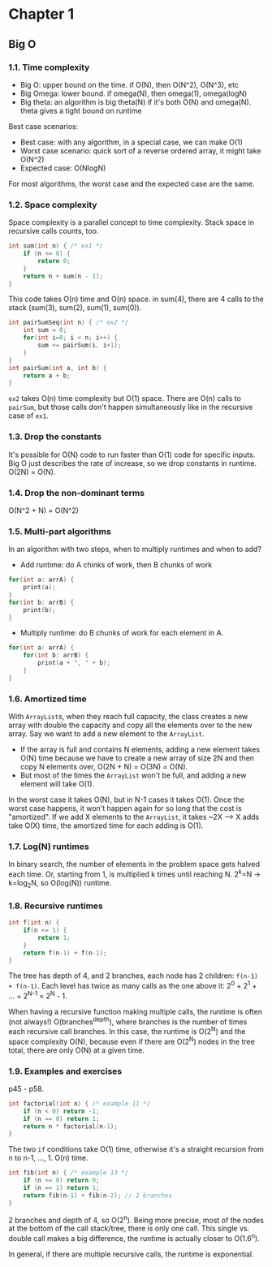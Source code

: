# Chapter 1

## Big O

### 1.1. Time complexity

* Big O: upper bound on the time. if O(N), then O(N^2), O(N^3), etc
* Big Omega: lower bound. if omega(N), then omega(1), omega(logN)
* Big theta: an algorithm is big theta(N) if it's both O(N) and omega(N). theta gives a tight bound on runtime

Best case scenarios:

* Best case: with any algorithm, in a special case, we can make O(1)
* Worst case scenario: quick sort of a reverse ordered array, it might take O(N^2)
* Expected case: O(NlogN)

For most algorithms, the worst case and the expected case are the same.

### 1.2. Space complexity

Space complexity is a parallel concept to time complexity. Stack space in recursive calls counts, too.

```c
int sum(int n) { /* ex1 */
    if (n <= 0) {
        return 0;
    }
    return n + sum(n - 1);
}
```

This code takes O(n) time and O(n) space. in sum(4), there are 4 calls to the stack (sum(3), sum(2), sum(1), sum(0)).

```c
int pairSumSeq(int n) { /* ex2 */
    int sum = 0;
    for(int i=0; i < n; i++) {
        sum += pairSum(i, i+1);
    }
}
int pairSum(int a, int b) {
    return a + b;
}
```

`ex2` takes O(n) time complexity but O(1) space. There are O(n) calls to `pairSum`, but those calls don't happen simultaneously like in the recursive case of `ex1`.

### 1.3. Drop the constants

It's possible for O(N) code to run faster than O(1) code for specific inputs. Big O just describes the rate of increase, so we drop constants in runtime. O(2N) = O(N).

### 1.4. Drop the non-dominant terms

O(N^2 + N) = O(N^2)

### 1.5. Multi-part algorithms

In an algorithm with two steps, when to multiply runtimes and when to add?

* Add runtime: do A chinks of work, then B chunks of work

```c
for(int a: arrA) {
    print(a);
}
for(int b: arrB) {
    print(b);
}
```

* Multiply runtime: do B chunks of work for each element in A.

```c
for(int a: arrA) {
    for(int b: arrB) {
        print(a + ", " + b);
    }
}
```

### 1.6. Amortized time

With `ArrayList`s, when they reach full capacity, the class creates a new array with double the capacity and copy all the elements over to the new array. Say we want to add a new element to the `ArrayList`.

* If the array is full and contains N elements, adding a new element takes O(N) time because we have to create a new array of size 2N and then copy N elements over, O(2N + N) = O(3N) = O(N).
* But most of the times the `ArrayList` won't be full, and adding a new element will take O(1).

In the worst case it takes O(N), but in N-1 cases it takes O(1). Once the worst case happens, it won't happen again for so long that the cost is "amortized". If we add X elements to the `ArrayList`, it takes ~2X --> X adds take O(X) time, the amortized time for each adding is O(1).

### 1.7. Log(N) runtimes

In binary search, the number of elements in the problem space gets halved each time. Or, starting from 1, is multiplied k times until reaching N. 2<sup>k</sup>=N -> k=log<sub>2</sub>N, so O(log(N)) runtime.

### 1.8. Recursive runtimes

```c
int f(int n) {
    if(n <= 1) {
        return 1;
    }
    return f(n-1) + f(n-1);
}
```

The tree has depth of 4, and 2 branches, each node has 2 children: `f(n-1) + f(n-1)`. Each level has twice as many calls as the one above it: 2<sup>0</sup> + 2<sup>1</sup> + ... + 2<sup>N-1</sup> = 2<sup>N</sup> - 1.

When having a recursive function making multiple calls, the runtime is often (not always!) O(branches<sup>depth</sup>), where branches is the number of times each recursive call branches. In this case, the runtime is O(2<sup>N</sup>) and the space complexity O(N), because even if there are O(2<sup>N</sup>) nodes in the tree total, there are only O(N) at a given time.

### 1.9. Examples and exercises

p45 - p58.

```c
int factorial(int n) { /* example 11 */
    if (n < 0) return -1;
    if (n == 0) return 1;
    return n * factorial(n-1);
}
```

The two `if` conditions take O(1) time, otherwise it's a straight recursion from n to n-1, ..., 1. O(n) time.

```c
int fib(int n) { /* example 13 */
    if (n <= 0) return 0;
    if (n == 1) return 1;
    return fib(n-1) + fib(n-2); // 2 branches
}
```

2 branches and depth of 4, so O(2<sup>n</sup>). Being more precise, most of the nodes at the bottom of the call stack/tree, there is only one call. This single vs. double call makes a big difference, the runtime is actually closer to O(1.6<sup>n</sup>).

In general, if there are multiple recursive calls, the runtime is exponential.